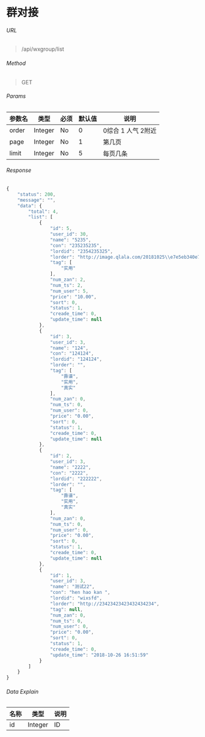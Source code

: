 # 群对接


###### URL
> /api/wxgroup/list

###### Method
> GET

###### Params
参数名        | 类型         | 必须         | 默认值       | 说明
------------  | ------------ | ------------ | ------------ | ------------
order         | Integer      | No           | 0            | 0综合 1 人气 2附近
page          | Integer      | No           | 1            | 第几页
limit         | Integer      | No           | 5            | 每页几条


###### Response
```javascript
{
    "status": 200,
    "message": "",
    "data": {
        "total": 4,
        "list": [
            {
                "id": 5,
                "user_id": 30,
                "name": "5235",
                "con": "235235235",
                "lordid": "2354235325",
                "lorder": "http://image.qlala.com/20181025\\e7e5eb340e7fecaaf9b0ff4c4211b9b8.jpg",
                "tag": [
                    "实用"
                ],
                "num_zan": 2,
                "num_ts": 2,
                "num_user": 5,
                "price": "10.00",
                "sort": 0,
                "status": 1,
                "creade_time": 0,
                "update_time": null
            },
            {
                "id": 3,
                "user_id": 3,
                "name": "124",
                "con": "124124",
                "lordid": "124124",
                "lorder": "",
                "tag": [
                    "靠谱",
                    "实用",
                    "真实"
                ],
                "num_zan": 0,
                "num_ts": 0,
                "num_user": 0,
                "price": "0.00",
                "sort": 0,
                "status": 1,
                "creade_time": 0,
                "update_time": null
            },
            {
                "id": 2,
                "user_id": 3,
                "name": "2222",
                "con": "2222",
                "lordid": "222222",
                "lorder": "",
                "tag": [
                    "靠谱",
                    "实用",
                    "真实"
                ],
                "num_zan": 0,
                "num_ts": 0,
                "num_user": 0,
                "price": "0.00",
                "sort": 0,
                "status": 1,
                "creade_time": 0,
                "update_time": null
            },
            {
                "id": 1,
                "user_id": 3,
                "name": "测试22",
                "con": "hen hao kan ",
                "lordid": "wixsfd",
                "lorder": "http://23423423423432434234",
                "tag": null,
                "num_zan": 0,
                "num_ts": 0,
                "num_user": 0,
                "price": "0.00",
                "sort": 0,
                "status": 1,
                "creade_time": 0,
                "update_time": "2018-10-26 16:51:59"
            }
        ]
    }
}
```

###### Data Explain
名称 		 | 类型 			| 说明
------------ | ------------ | ------------
id           | Integer      | ID




